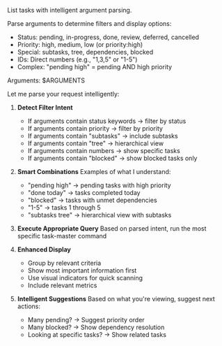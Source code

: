 List tasks with intelligent argument parsing.

Parse arguments to determine filters and display options:

- Status: pending, in-progress, done, review, deferred, cancelled
- Priority: high, medium, low (or priority:high)
- Special: subtasks, tree, dependencies, blocked
- IDs: Direct numbers (e.g., "1,3,5" or "1-5")
- Complex: "pending high" = pending AND high priority

Arguments: $ARGUMENTS

Let me parse your request intelligently:

1. **Detect Filter Intent**

   - If arguments contain status keywords → filter by status
   - If arguments contain priority → filter by priority
   - If arguments contain "subtasks" → include subtasks
   - If arguments contain "tree" → hierarchical view
   - If arguments contain numbers → show specific tasks
   - If arguments contain "blocked" → show blocked tasks only

1. **Smart Combinations**
   Examples of what I understand:

   - "pending high" → pending tasks with high priority
   - "done today" → tasks completed today
   - "blocked" → tasks with unmet dependencies
   - "1-5" → tasks 1 through 5
   - "subtasks tree" → hierarchical view with subtasks

1. **Execute Appropriate Query**
   Based on parsed intent, run the most specific task-master command

1. **Enhanced Display**

   - Group by relevant criteria
   - Show most important information first
   - Use visual indicators for quick scanning
   - Include relevant metrics

1. **Intelligent Suggestions**
   Based on what you're viewing, suggest next actions:

   - Many pending? → Suggest priority order
   - Many blocked? → Show dependency resolution
   - Looking at specific tasks? → Show related tasks
